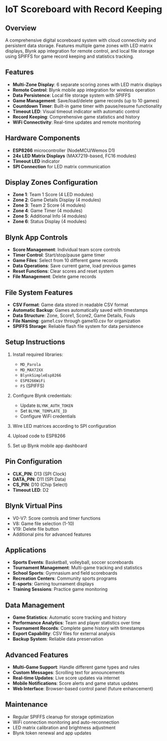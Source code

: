 # IoT Scoreboard with Record Keeping

## Overview
A comprehensive digital scoreboard system with cloud connectivity and persistent data storage. Features multiple game zones with LED matrix displays, Blynk app integration for remote control, and local file storage using SPIFFS for game record keeping and statistics tracking.

## Features
- **Multi-Zone Display**: 6 separate scoring zones with LED matrix displays
- **Remote Control**: Blynk mobile app integration for wireless operation
- **Data Persistence**: Local file storage system with SPIFFS
- **Game Management**: Save/load/delete game records (up to 10 games)
- **Countdown Timer**: Built-in game timer with pause/resume functionality
- **Timeout LED**: Visual timeout indicator with automatic control
- **Record Keeping**: Comprehensive game statistics and history
- **WiFi Connectivity**: Real-time updates and remote monitoring

## Hardware Components
- **ESP8266** microcontroller (NodeMCU/Wemos D1)
- **24x LED Matrix Displays** (MAX7219-based, FC16 modules)
- **Timeout LED** indicator
- **SPI Connection** for LED matrix communication

## Display Zones Configuration
- **Zone 1**: Team 1 Score (4 LED modules)
- **Zone 2**: Game Details Display (4 modules)
- **Zone 3**: Team 2 Score (4 modules)  
- **Zone 4**: Game Timer (4 modules)
- **Zone 5**: Additional Info (4 modules)
- **Zone 6**: Status Display (4 modules)

## Blynk App Controls
- **Score Management**: Individual team score controls
- **Timer Control**: Start/stop/pause game timer
- **Game Files**: Select from 10 different game records
- **Data Operations**: Save current game, load previous games
- **Reset Functions**: Clear scores and reset system
- **File Management**: Delete game records

## File System Features
- **CSV Format**: Game data stored in readable CSV format
- **Automatic Backup**: Games automatically saved with timestamps
- **Data Structure**: Zone, Score1, Score2, Game Details, Fouls
- **File Naming**: game1.csv through game10.csv for organization
- **SPIFFS Storage**: Reliable flash file system for data persistence

## Setup Instructions
1. Install required libraries:
   - `MD_Parola`
   - `MD_MAX72XX`
   - `BlynkSimpleEsp8266`
   - `ESP8266WiFi`
   - `FS` (SPIFFS)

2. Configure Blynk credentials:
   - Update `BLYNK_AUTH_TOKEN`
   - Set `BLYNK_TEMPLATE_ID`
   - Configure WiFi credentials

3. Wire LED matrices according to SPI configuration
4. Upload code to ESP8266
5. Set up Blynk mobile app dashboard

## Pin Configuration
- **CLK_PIN**: D13 (SPI Clock)
- **DATA_PIN**: D11 (SPI Data)
- **CS_PIN**: D10 (Chip Select)
- **Timeout LED**: D2

## Blynk Virtual Pins
- V0-V7: Score controls and timer functions
- V8: Game file selection (1-10)
- V19: Delete file button
- Additional pins for advanced features

## Applications
- **Sports Events**: Basketball, volleyball, soccer scoreboards
- **Tournament Management**: Multi-game tracking and statistics
- **School Sports**: Gymnasium and field scoreboards
- **Recreation Centers**: Community sports programs
- **E-sports**: Gaming tournament displays
- **Training Sessions**: Practice game monitoring

## Data Management
- **Game Statistics**: Automatic score tracking and history
- **Performance Analytics**: Team and player statistics over time
- **Tournament Records**: Complete game history with timestamps
- **Export Capability**: CSV files for external analysis
- **Backup System**: Reliable data preservation

## Advanced Features
- **Multi-Game Support**: Handle different game types and rules
- **Custom Messages**: Scrolling text for announcements
- **Real-time Updates**: Live score updates via internet
- **Mobile Notifications**: Score alerts and game status updates
- **Web Interface**: Browser-based control panel (future enhancement)

## Maintenance
- Regular SPIFFS cleanup for storage optimization
- WiFi connection monitoring and auto-reconnection
- LED matrix calibration and brightness adjustment
- Blynk token renewal and app updates
